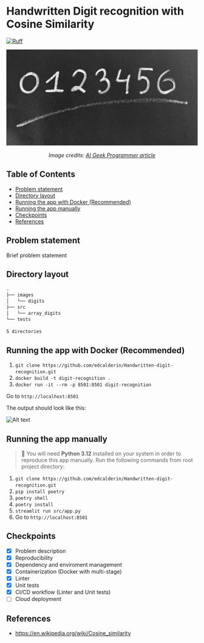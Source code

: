 # Handwritten Digit recognition with Cosine Similarity

[![Ruff](https://img.shields.io/endpoint?url=https://raw.githubusercontent.com/astral-sh/ruff/main/assets/badge/v2.json)](https://github.com/astral-sh/ruff)

![Alt text](./images/cover.jpg)
<p align="center">
  <i>Image credits: <a href='https://aigeekprogrammer.com/keras-python-mnist-handwritten-digit-recognition/'>AI Geek Programmer article</a></i>
</p>

## Table of Contents

* [Problem statement](#problem-statement)
* [Directory layout](#directory-layout)
* [Running the app with Docker (Recommended)](#running-the-app-with-docker-recommended)
* [Running the app manually](#running-the-app-manually)
* [Checkpoints](#checkpoints)
* [References](#references)

## Problem statement

Brief problem statement

## Directory layout

```
.
├── images
│   └── digits
├── src
│   └── array_digits
└── tests

5 directories
```

## Running the app with Docker (Recommended)

1. `git clone https://github.com/edcalderin/Handwritten-digit-recognition.git` 
2. `docker build -t digit-recognition .` 
3. `docker run -it --rm -p 8501:8501 digit-recognition`

Go to `http://localhost:8501`

The output should look like this:

![Alt text](./images/app.png)

## Running the app manually

> :memo: You will need **Python 3.12** installed on your system in order to reproduce this app manually.
Run the following commands from root project directory:

1. `git clone https://github.com/edcalderin/Handwritten-digit-recognition.git`
2. `pip install poetry`
3. `poetry shell`
4. `poetry install`
5. `streamlit run src/app.py`
6. Go to `http://localhost:8501`

## Checkpoints

- [x] Problem description
- [x] Reproducibility
- [x] Dependency and enviroment management
- [x] Containerization (Docker with multi-stage)
- [x] Linter
- [x] Unit tests
- [x] CI/CD workflow (Linter and Unit tests)
- [ ] Cloud deployment

## References

* https://en.wikipedia.org/wiki/Cosine_similarity